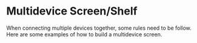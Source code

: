 # Multidevice Screen/Shelf

When connecting multiple devices together, some rules need to be follow. Here are some examples of how to build a multidevice screen.
